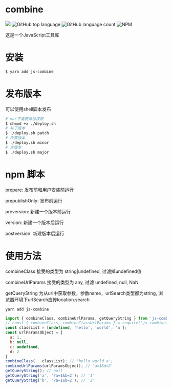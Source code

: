 # combine

![](https://travis-ci.org/xuzpeng/combine.svg?branch=master)
![GitHub top language](https://img.shields.io/github/languages/top/xuzpeng/combine.svg)
![GitHub language count](https://img.shields.io/github/languages/count/xuzpeng/combine.svg)
![NPM](https://img.shields.io/npm/l/js-combine.svg)


这是一个JavaScript工具库

# 安装

```bash
$ yarn add js-combine
```

# 发布版本

可以使用shell脚本发布

```bash
# mac下需要添加权限
$ chmod +x ./deploy.sh
# 补丁版本
$ ./deploy.sh patch
# 次要版本
$ ./deploy.sh minor
# 主版本
$ ./deploy.sh major
```

# npm 脚本

prepare: 发布前和用户安装前运行

prepublishOnly: 发布前运行

preversion: 新建一个版本前运行

version: 新建一个版本后运行

postversion: 新建版本后运行

# 使用方法

combineClass 接受的类型为 string|undefined, 过滤掉undefined值

combineUrlParams 接受的类型为 any, 过滤 undefined, null, NaN

getQueryString 为从url中获取参数，参数name，urlSearch类型都为string, 浏览器环境下urlSearch应传location.search

```shell
yarn add js-combine
```

```js
import { combineClass, combineUrlParams, getQueryString } from 'js-combine';
// const { combineClass, combineClassUrlParams } = require('js-combine);
const classList = [undefined, 'hello', 'world', 'a'];
const urlParamsObject = {
  a: 1,
  b: null,
  c: undefined,
  d: 2
}
combineClass(...classList); // 'hello world a';
combineUrlParams(urlParamsObject); // 'a=1&d=2'
getQueryString(); // null
getQueryString('a', '?a=1&b=2'); // '1'
getQueryString('b', '?a=1&b=2'); // '2'
```
